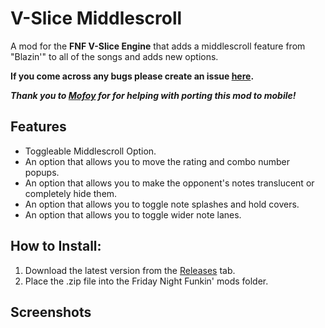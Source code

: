# V-Slice Middlescroll

A mod for the **FNF V-Slice Engine** that adds a middlescroll feature from "Blazin'" to all of the songs and adds new options.

**If you come across any bugs please create an issue [here](https://github.com/JugieNoob/V-Slice-Middlescroll/issues).**

***Thank you to [Mofoy](https://gamebanana.com/members/4648991) for for helping with porting this mod to mobile!***


## Features

- Toggleable Middlescroll Option.
- An option that allows you to move the rating and combo number popups.
- An option that allows you to make the opponent's notes translucent or completely hide them.
- An option that allows you to toggle note splashes and hold covers.
- An option that allows you to toggle wider note lanes.

## How to Install:

1. Download the latest version from the [Releases](https://github.com/JugieNoob/V-Slice-Middlescroll/releases) tab.
2. Place the .zip file into the Friday Night Funkin' mods folder.

## Screenshots
